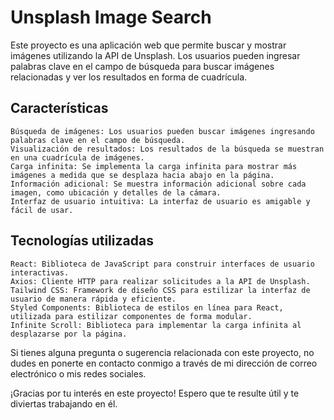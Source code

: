 # Unsplash Image Search

Este proyecto es una aplicación web que permite buscar y mostrar imágenes utilizando la API de Unsplash. Los usuarios pueden ingresar palabras clave en el campo de búsqueda para buscar imágenes relacionadas y ver los resultados en forma de cuadrícula.
## Características

    Búsqueda de imágenes: Los usuarios pueden buscar imágenes ingresando palabras clave en el campo de búsqueda.
    Visualización de resultados: Los resultados de la búsqueda se muestran en una cuadrícula de imágenes.
    Carga infinita: Se implementa la carga infinita para mostrar más imágenes a medida que se desplaza hacia abajo en la página.
    Información adicional: Se muestra información adicional sobre cada imagen, como ubicación y detalles de la cámara.
    Interfaz de usuario intuitiva: La interfaz de usuario es amigable y fácil de usar.

## Tecnologías utilizadas

    React: Biblioteca de JavaScript para construir interfaces de usuario interactivas.
    Axios: Cliente HTTP para realizar solicitudes a la API de Unsplash.
    Tailwind CSS: Framework de diseño CSS para estilizar la interfaz de usuario de manera rápida y eficiente.
    Styled Components: Biblioteca de estilos en línea para React, utilizada para estilizar componentes de forma modular.
    Infinite Scroll: Biblioteca para implementar la carga infinita al desplazarse por la página.

Si tienes alguna pregunta o sugerencia relacionada con este proyecto, no dudes en ponerte en contacto conmigo a través de mi dirección de correo electrónico o mis redes sociales.

¡Gracias por tu interés en este proyecto! Espero que te resulte útil y te diviertas trabajando en él.
